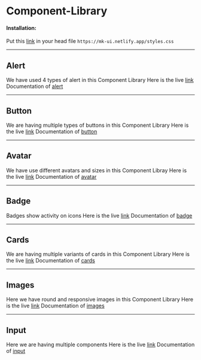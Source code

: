 # Component-Library
 
#### Installation:
Put this [link](https://mk-ui.netlify.app/styles.css) in your head file
`https://mk-ui.netlify.app/styles.css`

______________

## Alert
We have used 4 types of alert in this Component Library
Here is the live [link](https://mk-ui.netlify.app/docs/components/alert/alert.html)
Documentation of [alert](https://github.com/Muzammil-khan710/Component-Library/tree/dev/docs/components/alert)

______________


## Button
We are having multiple types of buttons in this Component Library
Here is the live [link](https://mk-ui.netlify.app/docs/components/button/button.html)
Documentation of [button](https://github.com/Muzammil-khan710/Component-Library/tree/dev/docs/components/button)

______________

## Avatar
We have use different avatars and sizes in this Component Libray
Here is the live [link](https://mk-ui.netlify.app/docs/components/avatar/avatar.html)
Documentation of [avatar](https://github.com/Muzammil-khan710/Component-Library/tree/dev/docs/components/avatar)

______________

## Badge
Badges show activity on icons 
Here is the live [link](https://mk-ui.netlify.app/docs/components/badge/badge.html)
Documentation of [badge](https://github.com/Muzammil-khan710/Component-Library/tree/dev/docs/components/badge)

_______________

## Cards
We are having multiple variants of cards in this Component Library
Here is the live [link](https://mk-ui.netlify.app/docs/components/cards/cards.html)
Documentation of [cards](https://github.com/Muzammil-khan710/Component-Library/tree/dev/docs/components/cards)

_______________

## Images
Here we have round and responsive images in this Component Library
Here is the live [link](https://mk-ui.netlify.app/docs/components/image/image.html)
Documentation of [images](https://github.com/Muzammil-khan710/Component-Library/tree/dev/docs/components/image)

_______________

## Input
Here we are having multiple components
Here is the live [link](https://mk-ui.netlify.app/docs/components/input/input.html)
Documentation of [input](https://github.com/Muzammil-khan710/Component-Library/tree/dev/docs/components/input)
